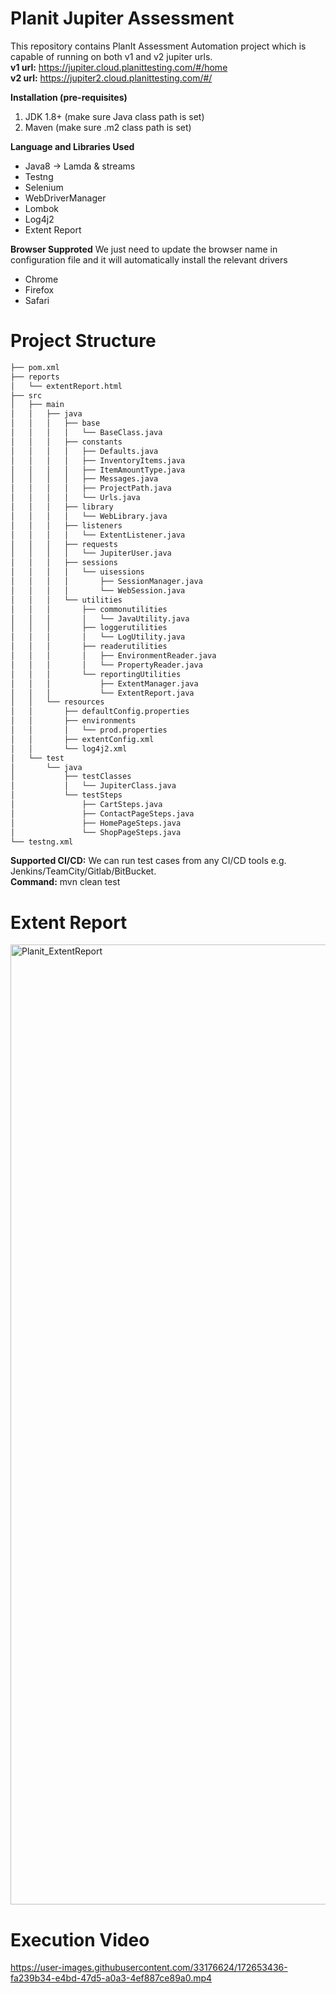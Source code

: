 # Planit Jupiter Assessment
This repository contains PlanIt Assessment Automation project which is capable of running on both v1 and v2 jupiter urls.                           
 **v1 url:** https://jupiter.cloud.planittesting.com/#/home     
**v2 url:** https://jupiter2.cloud.planittesting.com/#/

**Installation (pre-requisites)**
1. JDK 1.8+ (make sure Java class path is set)
2. Maven (make sure .m2 class path is set)

**Language and Libraries Used**
* Java8 -> Lamda & streams
* Testng
* Selenium
* WebDriverManager
* Lombok
* Log4j2
* Extent Report

**Browser Supproted** We just need to update the browser name in configuration file and it will automatically install the relevant drivers
* Chrome
* Firefox
* Safari

# Project Structure
```bash
├── pom.xml
├── reports
│   └── extentReport.html
├── src
│   ├── main
│   │   ├── java
│   │   │   ├── base
│   │   │   │   └── BaseClass.java
│   │   │   ├── constants
│   │   │   │   ├── Defaults.java
│   │   │   │   ├── InventoryItems.java
│   │   │   │   ├── ItemAmountType.java
│   │   │   │   ├── Messages.java
│   │   │   │   ├── ProjectPath.java
│   │   │   │   └── Urls.java
│   │   │   ├── library
│   │   │   │   └── WebLibrary.java
│   │   │   ├── listeners
│   │   │   │   └── ExtentListener.java
│   │   │   ├── requests
│   │   │   │   └── JupiterUser.java
│   │   │   ├── sessions
│   │   │   │   └── uisessions
│   │   │   │       ├── SessionManager.java
│   │   │   │       └── WebSession.java
│   │   │   └── utilities
│   │   │       ├── commonutilities
│   │   │       │   └── JavaUtility.java
│   │   │       ├── loggerutilities
│   │   │       │   └── LogUtility.java
│   │   │       ├── readerutilities
│   │   │       │   ├── EnvironmentReader.java
│   │   │       │   └── PropertyReader.java
│   │   │       └── reportingUtilities
│   │   │           ├── ExtentManager.java
│   │   │           └── ExtentReport.java
│   │   └── resources
│   │       ├── defaultConfig.properties
│   │       ├── environments
│   │       │   └── prod.properties
│   │       ├── extentConfig.xml
│   │       └── log4j2.xml
│   └── test
│       └── java
│           ├── testClasses
│           │   └── JupiterClass.java
│           └── testSteps
│               ├── CartSteps.java
│               ├── ContactPageSteps.java
│               ├── HomePageSteps.java
│               └── ShopPageSteps.java
└── testng.xml
```
**Supported CI/CD:** We can run test cases from any CI/CD tools e.g. Jenkins/TeamCity/Gitlab/BitBucket.                                    
**Command:** mvn clean test 

# Extent Report
<img width="1536" alt="Planit_ExtentReport" src="https://user-images.githubusercontent.com/33176624/172675951-8bbc50e2-fe79-493d-8f3a-b98ca8cf2264.png">

# Execution Video

https://user-images.githubusercontent.com/33176624/172653436-fa239b34-e4bd-47d5-a0a3-4ef887ce89a0.mp4
